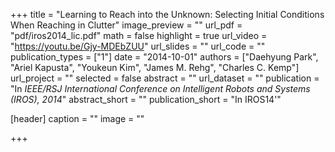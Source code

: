 +++
title = "Learning to Reach into the Unknown: Selecting Initial Conditions When Reaching in Clutter"
image_preview = ""
url_pdf = "pdf/iros2014_lic.pdf"
math = false
highlight = true
url_video = "https://youtu.be/Gjy-MDEbZUU"
url_slides = ""
url_code = ""
publication_types = ["1"]
date = "2014-10-01"
authors = ["Daehyung Park", "Ariel Kapusta", "Youkeun Kim", "James M. Rehg", "Charles C. Kemp"]
url_project = ""
selected = false
abstract = ""
url_dataset = ""
publication = "In *IEEE/RSJ International Conference on Intelligent Robots and Systems (IROS), 2014*"
abstract_short = ""
publication_short = "In IROS14'"

[header]
  caption = ""
  image = ""

+++

